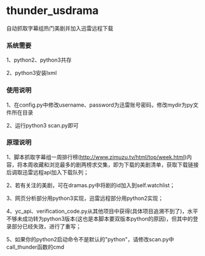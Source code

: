 # thunder_usdrama
自动抓取字幕组热门美剧并加入迅雷远程下载

### 系统需要

1、python2、python3共存

2、python3安装lxml

### 使用说明

1、在config.py中修改username、password为迅雷账号密码，修改mydir为py文件所在目录

2、运行python3 scan.py即可

### 原理说明

1、脚本抓取字幕组一周排行榜(http://www.zimuzu.tv/html/top/week.html)内容，将本周收藏和浏览最多的剧两榜求交集，即为下载的美剧清单，获取下载链接后调取迅雷远程api加入下载队列；

2、若有关注的美剧，可在dramas.py中将剧的id加入到self.watchlist；

3、网页分析部分用python3实现，迅雷远程部分用python2实现；

4、yc_api、verification_code.py从其他项目中获得(具体项目追溯不到了)，水平不够未成功转为python3版本(这也是本脚本要双版本python的原因)，但其中的登录部分已经失效，进行了重写；

5、如果你的python2启动命令不是默认的"python"，请修改scan.py中call_thunder函数的cmd